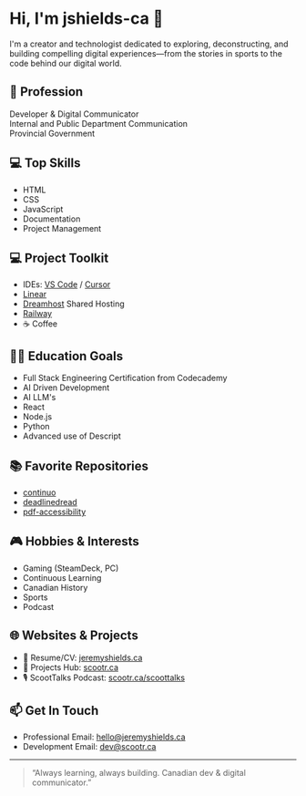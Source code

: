 # Hi, I'm jshields-ca 👋

I'm a creator and technologist dedicated to exploring, deconstructing, and building compelling digital experiences—from the stories in sports to the code behind our digital world.  

## 🚀 Profession
Developer & Digital Communicator  
Internal and Public Department Communication  
Provincial Government  

## 💻 Top Skills
- HTML
- CSS
- JavaScript
- Documentation
- Project Management

## 💻 Project Toolkit
- IDEs: [VS Code](https://code.visualstudio.com/) / [Cursor](https://cursor.com/home)  
- [Linear](https://linear.app/homepage)  
- [Dreamhost](https://www.dreamhost.com/) Shared Hosting  
- [Railway](https://railway.com/)
- ☕ Coffee

## 🧑‍🎓 Education Goals
- Full Stack Engineering Certification from Codecademy
- AI Driven Development  
- AI LLM's  
- React
- Node.js
- Python
- Advanced use of Descript

## 📚 Favorite Repositories
- [continuo](https://github.com/jshields-ca/continuo)
- [deadlinedread](https://github.com/jshields-ca/deadlinedread)
- [pdf-accessibility](https://github.com/jshields-ca/pdf-accessibility)

## 🎮 Hobbies & Interests
- Gaming (SteamDeck, PC)
- Continuous Learning
- Canadian History
- Sports
- Podcast

## 🌐 Websites & Projects
- 📃 Resume/CV: [jeremyshields.ca](https://jeremyshields.ca)  
- 🔗 Projects Hub: [scootr.ca](https://scootr.ca)  
- 🎙️ ScootTalks Podcast: [scootr.ca/scoottalks](https://scootr.ca/scoottalks)

## 📫 Get In Touch
- Professional Email: [hello@jeremyshields.ca](mailto:hello@jeremyshields.ca)  
- Development Email: [dev@scootr.ca](mailto:dev@scootr.ca)

---

> “Always learning, always building. Canadian dev & digital communicator.”

